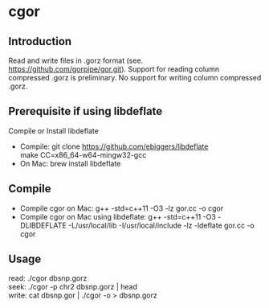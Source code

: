 # cgor

## Introduction

Read and write files in .gorz format (see. https://github.com/gorpipe/gor.git). 
Support for reading column compressed .gorz is preliminary.
No support for writing column compressed .gorz.

## Prerequisite if using libdeflate

Compile or Install libdeflate
* Compile:  git clone https://github.com/ebiggers/libdeflate  
            make CC=x86_64-w64-mingw32-gcc
* On Mac: brew install libdeflate

## Compile

* Compile cgor on Mac: g++ -std=c++11 -O3 -lz gor.cc -o cgor
* Compile cgor on Mac using libdeflate: g++ -std=c++11 -O3 -DLIBDEFLATE -L/usr/local/lib -I/usr/local/include -lz -ldeflate gor.cc -o cgor

## Usage

read: ./cgor dbsnp.gorz  
seek: ./cgor -p chr2 dbsnp.gorz | head  
write: cat dbsnp.gor | ./cgor -o > dbsnp.gorz  
